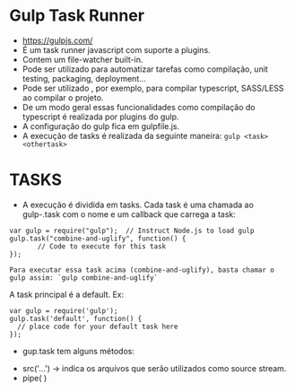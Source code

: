 # Gulp Task Runner
* https://gulpjs.com/
* É um task runner javascript com suporte a plugins. 
* Contem um file-watcher built-in. 
* Pode ser utilizado para automatizar tarefas como compilação, unit testing, packaging, deployment...
* Pode ser utilizado , por exemplo, para compilar typescript, SASS/LESS ao compilar o projeto. 
* De um modo geral essas funcionalidades como compilação do typescript é realizada por plugins do gulp. 
* A configuração do gulp fica em gulpfile.js.
* A execução de tasks é realizada da seguinte maneira: `gulp <task> <othertask>`

# TASKS 
* A execução é dividida em tasks. Cada task é uma chamada ao gulp-<task>.task com o nome e um callback que carrega a task: 
```
var gulp = require("gulp");  // Instruct Node.js to load gulp
gulp.task("combine-and-uglify", function() {
       // Code to execute for this task
});

Para executar essa task acima (combine-and-uglify), basta chamar o gulp assim: `gulp combine-and-uglify`
```
A task principal é a default. Ex:
```
var gulp = require('gulp');
gulp.task('default', function() {
  // place code for your default task here
});
```

* gup.task tem alguns métodos: 
- src('...') -> indica os arquivos que serão utilizados como source stream. 
- pipe( )

